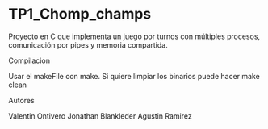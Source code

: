 # TP1_Chomp_champs

Proyecto en C que implementa un juego por turnos con múltiples procesos,
comunicación por pipes y memoria compartida.

Compilacion

Usar el makeFile con make. Si quiere limpiar los binarios puede hacer make clean

Autores

Valentin Ontivero
Jonathan Blankleder
Agustin Ramirez